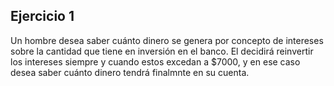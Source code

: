 ## Ejercicio 1

Un hombre desea saber cuánto dinero se genera por concepto de intereses sobre la cantidad que tiene en inversión en el banco.
El decidirá reinvertir los intereses siempre y cuando estos excedan a $7000, y en ese caso desea saber cuánto dinero tendrá finalmnte en su cuenta.
